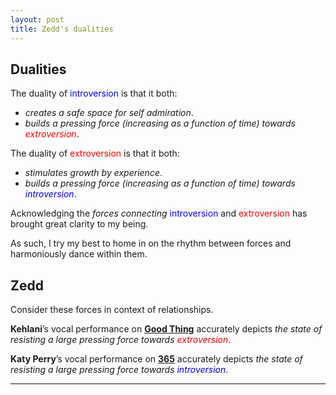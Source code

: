 ```yaml
---
layout: post
title: Zedd's dualities
---
```


## Dualities

The duality of <span style="color: blue;">introversion</span> is that it both:

- _creates a safe space for self admiration_.
- _builds a pressing force (increasing as a function of time) towards <span style="color: red;">extroversion</span>_.

The duality of <span style="color: red;">extroversion</span> is that it both:

- _stimulates growth by experience_.
- _builds a pressing force (increasing as a function of time) towards <span style="color: blue;">introversion</span>_.

Acknowledging the _forces connecting_ <span style="color: blue;">introversion</span> and <span style="color: red;">extroversion</span> has brought great clarity to my being.

As such, I try my best to home in on the rhythm between forces and harmoniously dance within them.

## Zedd

Consider these forces in context of relationships.

**Kehlani**’s vocal performance on [**Good Thing**](https://www.youtube.com/watch?v=CMla2ZIz7-4) accurately depicts _the state of resisting a large pressing force towards <span style="color: red;">extroversion</span>_.

**Katy Perry**’s vocal performance on [**365**](https://www.youtube.com/watch?v=YrbgUtCfnC0) accurately depicts _the state of resisting a large pressing force towards <span style="color: blue;">introversion</span>_.

---
